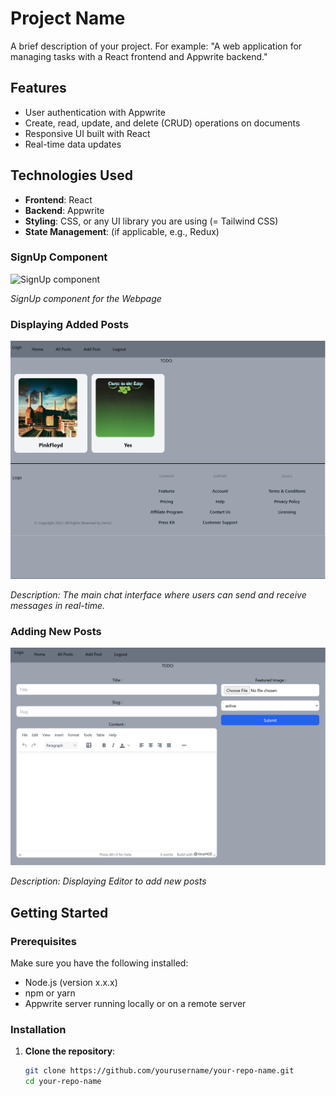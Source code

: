 # Project Name

A brief description of your project. For example: "A web application for managing tasks with a React frontend and Appwrite backend."

## Features

- User authentication with Appwrite
- Create, read, update, and delete (CRUD) operations on documents
- Responsive UI built with React
- Real-time data updates

## Technologies Used

- **Frontend**: React
- **Backend**: Appwrite
- **Styling**: CSS, or any UI library you are using (= Tailwind CSS)
- **State Management**: (if applicable, e.g., Redux)

###    SignUp Component

![SignUp component](screenshots/3.png)

*SignUp component for the Webpage*

### Displaying Added Posts

![Displaying Added Posts](screenshots/1.png)

*Description: The main chat interface where users can send and receive messages in real-time.*

###    Adding New Posts

![Editor to add new Posts](screenshots/2.png)

*Description: Displaying Editor to add new posts*



## Getting Started

### Prerequisites

Make sure you have the following installed:

- Node.js (version x.x.x)
- npm or yarn
- Appwrite server running locally or on a remote server

### Installation

1. **Clone the repository**:

   ```bash
   git clone https://github.com/yourusername/your-repo-name.git
   cd your-repo-name
